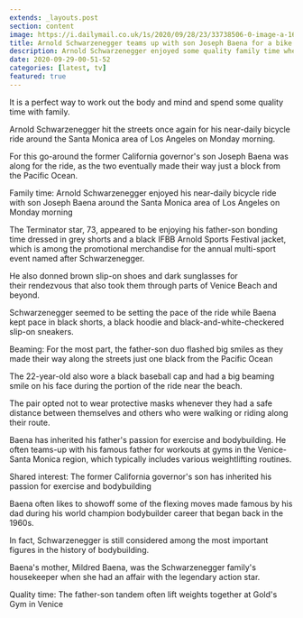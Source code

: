 ```yaml
---
extends: _layouts.post
section: content
image: https://i.dailymail.co.uk/1s/2020/09/28/23/33738506-0-image-a-162_1601331813307.jpg 
title: Arnold Schwarzenegger teams up with son Joseph Baena for a bike ride near the beach in Santa Monica 
description: Arnold Schwarzenegger enjoyed some quality family time when he teamed-up with his son Joseph Baena for his near-daily bike ride near the beach in Santa Monica on Monday. 
date: 2020-09-29-00-51-52 
categories: [latest, tv] 
featured: true 
--- 
```

It is a perfect way to work out the body and mind and spend some quality time with family. 

Arnold Schwarzenegger hit the streets once again for his near-daily bicycle ride around the Santa Monica area of Los Angeles on Monday morning.

For this go-around the former California governor's son Joseph Baena was along for the ride, as the two eventually made their way just a block from the Pacific Ocean.

Family time: Arnold Schwarzenegger enjoyed his near-daily bicycle ride with son Joseph Baena around the Santa Monica area of Los Angeles on Monday morning

The Terminator star, 73, appeared to be enjoying his father-son bonding time dressed in grey shorts and a black IFBB Arnold Sports Festival jacket, which is among the promotional merchandise for the annual multi-sport event named after Schwarzenegger.    

He also donned brown slip-on shoes and dark sunglasses for their rendezvous that also took them through parts of Venice Beach and beyond.  

Schwarzenegger seemed to be setting the pace of the ride while Baena kept pace in black shorts, a black hoodie and black-and-white-checkered slip-on sneakers. 

Beaming: For the most part, the father-son duo flashed big smiles as they made their way along the streets just one black from the Pacific Ocean

The 22-year-old also wore a black baseball cap and had a big beaming smile on his face during the portion of the ride near the beach.

The pair opted not to wear protective masks whenever they had a safe distance between themselves and others who were walking or riding along their route.

Baena has inherited his father's passion for exercise and bodybuilding. He often teams-up with his famous father for workouts at gyms in the Venice-Santa Monica region, which typically includes various weightlifting routines.

Shared interest: The former California governor's son has inherited his passion for exercise and bodybuilding

Baena often likes to showoff some of the flexing moves made famous by his dad during his world champion bodybuilder career that began back in the 1960s.

In fact, Schwarzenegger is still considered among the most important figures in the history of bodybuilding.

Baena's mother, Mildred Baena, was the Schwarzenegger family's housekeeper when she had an affair with the legendary action star.

Quality time: The father-son tandem often lift weights together at Gold's Gym in Venice

